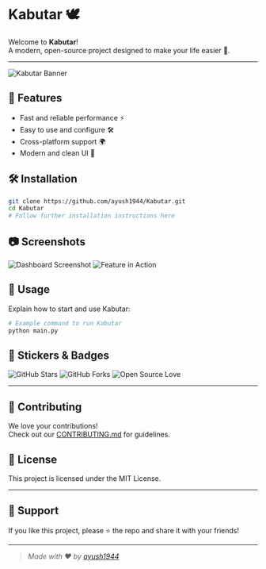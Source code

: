 # Kabutar 🕊️

Welcome to **Kabutar**!  
A modern, open-source project designed to make your life easier 🚀.

---

![Kabutar Banner](assets/banner.png) <!-- Replace with your actual banner image path -->

## 🌟 Features

- Fast and reliable performance ⚡
- Easy to use and configure 🛠️
- Cross-platform support 🌍
- Modern and clean UI 🎨

## 🛠️ Installation

```bash
git clone https://github.com/ayush1944/Kabutar.git
cd Kabutar
# Follow further installation instructions here
```

## 📷 Screenshots

![Dashboard Screenshot](assets/dashboard.png) <!-- Replace with your actual screenshot path -->
![Feature in Action](assets/feature.gif) <!-- Replace with your actual gif/image path -->

## 🚀 Usage

Explain how to start and use Kabutar:

```bash
# Example command to run Kabutar
python main.py
```

## 🧩 Stickers & Badges

![GitHub Stars](https://img.shields.io/github/stars/ayush1944/Kabutar?style=social)
![GitHub Forks](https://img.shields.io/github/forks/ayush1944/Kabutar?style=social)
![Open Source Love](https://badges.frapsoft.com/os/v1/open-source.svg?v=103)

---

## 🤝 Contributing

We love your contributions!  
Check out our [CONTRIBUTING.md](CONTRIBUTING.md) for guidelines.

## 📄 License

This project is licensed under the MIT License.

---

## 🙌 Support

If you like this project, please ⭐️ the repo and share it with your friends!

---

> _Made with ❤️ by [ayush1944](https://github.com/ayush1944)_
